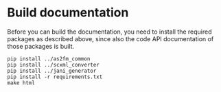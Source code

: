 # Build documentation

Before you can build the documentation, you need to install the required packages as described above, since also the code API documentation of those packages is built.

```
pip install ../as2fm_common
pip install ../scxml_converter
pip install ../jani_generator
pip install -r requirements.txt
make html
```